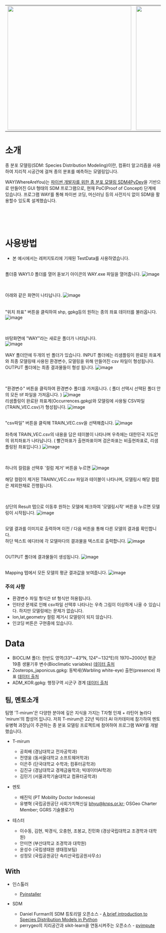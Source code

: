 
<table>
 <tr>
  <td><img src="https://user-images.githubusercontent.com/52292818/201601804-dae21bbc-1553-48a8-8e29-7466641ee204.png" width="400"></td>
  <td><img src="https://user-images.githubusercontent.com/52292818/201601828-843ccba5-8762-4ddb-8aa0-4be502ce58fb.png" width="400"></td>
</table>

# 소개
종 분포 모델링(SDM: Species Distribution Modeling)이란, 컴퓨터 알고리즘을 사용하여 지리적 시공간에 걸쳐 종의 분포를 예측하는 모델링입니다.

WAY(WhereAreYou)는 [파이썬 개발자를 위한 종 분포 모델링 SDM4PyDev](https://github.com/osgeokr/SDM4PyDev)을 기반으로 만들어진 GUI 형태의 SDM 프로그램으로, 현재 PoC(Proof of Concept) 단계에 있습니다. 
프로그램 WAY를 통해 파이썬 코딩, 머신러닝 등의 사전지식 없이 SDM을 활용할수 있도록 설계했습니다. 
<br/><br/><br/><br/><br/>

# 사용방법
* 본 예시에서는 레퍼지토리에 기재된 TestData를 사용하였습니다. <br/><br/>

폴더중 WAY1.0 폴더를 열어 돋보기 아이콘의 WAY.exe 파일을 열어줍니다.
![image](https://user-images.githubusercontent.com/95641633/208608993-57e7a6cb-80b3-4bec-a64b-289add2e8ec8.png)<br/><br/><br/>          
  
아래와 같은 화면이 나타납니다. 
![image](https://user-images.githubusercontent.com/95641633/208609156-87a39a82-f763-4915-8b40-4f3a13235d62.png)<br/><br/><br/>
"위치 좌표" 버튼을 클릭하여 shp, gpkg등의 원하는 종의 좌표 데이터를 불러옵니다.
![image](https://user-images.githubusercontent.com/95641633/208610459-f0f33603-e733-4083-8ee0-108ba9800a0b.png)<br/><br/><br/>

바탕화면에 "WAY"라는 새로운 폴더가 나타납니다.    
![image](https://user-images.githubusercontent.com/95641633/208611891-4058a46e-7aae-4496-b732-bf1b58ab2e88.png)<br/><br/>
WAY 폴더안에 두개의 빈 폴더가 있습니다.
INPUT 폴더에는 리샘플링이 완료된 좌표계와 최종 모델링때 사용된 환경변수, 모델링을 위해 만들어진 csv 파일이 형성됩니다.
OUTPUT 폴더에는 최종 결과물들이 형성 됩니다.
![image](https://user-images.githubusercontent.com/95641633/208613087-ba2d386a-c83d-445e-b133-b3e4e7015858.png)<br/><br/><br/>

"환경변수" 버튼을 클릭하여 환경변수 폴더를 가져옵니다. ( 폴더 선택시 선택된 폴더 안의 모든 tif 파일을 가져옵니다. )
![image](https://user-images.githubusercontent.com/95641633/208611253-6061dffe-bb74-4de2-92ce-e2c0afcfef73.png)<br/>
리샘플링이 완료돤 좌표계(Occurrences.gpkg)와 모델링에 사용될 CSV파일(TRAIN_VEC.csv)가 형성됩니다.
![image](https://user-images.githubusercontent.com/95641633/208615190-ff6ebae2-7feb-43af-813d-4c70e80d7d27.png)<br/><br/>

"csv파일" 버튼을 클릭해 TRAIN_VEC.csv을 선택해줍니다.
![image](https://user-images.githubusercontent.com/95641633/208614980-cd4d8af3-24dd-4828-a9c0-b3bc44624fd8.png)<br/><br/>
좌측에 TRAIN_VEC.csv의 내용을 담은 테이블이 나타나며 우측에는 대한민국 지도안의 위치좌표가 나타납니다. ( 빨간좌표가 출현좌표이며 검은좌표는 비출현좌표로, 리샘플링된 좌표입니다.)
![image](https://user-images.githubusercontent.com/95641633/208615339-434a9dcf-a5e1-4f1e-a1bc-7c584ca837da.png)<br/><br/><br/>


하나의 컬럼을 선택후 '컬럼 제거' 버튼을 누르면
![image](https://user-images.githubusercontent.com/95641633/208616161-e458078c-bcef-4baa-a0d0-d61975f733c0.png)<br/><br/>
해당 컬럼이 제거된 TRAINV_VEC.csv 파일과 테이블이 나타나며, 모델링시 해당 컬럼은 제외한채로 진행됩니다.<br/><br/><br/>

상단의 Result 탭으로 이동후 원하는 모델에 체크하여 '모델링시작' 버튼을 누르면 모델링이 시작됩니다.
![image](https://user-images.githubusercontent.com/95641633/208617532-9d931566-e2c4-4b64-8e73-5919550e374a.png)<br/><br/>

모델 결과를 이미지로 출력하며 이전 / 다음 버튼을 통해 다른 모델의 결과를 확인합니다.<br/>
하단 텍스트 에디터에 각 모델마다의 결과물을 텍스트로 출력합니다. 
![image](https://user-images.githubusercontent.com/95641633/208618539-8ecfce9a-76ce-407c-88b5-fd60df2cc30e.png)<br/><br/>

OUTPUT 폴더에 결과물들이 생성됩니다.
![image](https://user-images.githubusercontent.com/95641633/208618348-528184e7-8215-4aa5-857e-20947890b4a5.png)<br/><br/>

Mapping 탭에서 모든 모델의 평균 결과값을 보여줍니다.
![image](https://user-images.githubusercontent.com/95641633/208619471-e246b9cf-2aeb-418e-9460-881e66e31f54.png)




### 주의 사항
- 환경변수 파일 형식은 tif 형식만 허용됩니다.
- 인터넷 문제로 인해 csv파일 선택후 나타나는 우측 그림이 이상하게 나올 수 있습니다. 하지만 모델링에는 문제가 없습니다.
- lon,lat,geometry 컬럼 제거시 모델링이 되지 않습니다.
- 인코딩 버튼은 구현중에 있습니다.




# Data
- BIOCLIM 폴더: 한반도 영역(33°∼43°N, 124°∼132°E)의 1970~2000년 평균 19종 생물기후 변수(Bioclimatic variables) [데이터 출처](https://www.worldclim.org/data/bioclim.html)
- Zosterops_japonicus.gpkg: 동박새(Warbling white-eye) 출현(presence) 좌표 [데이터 출처](https://plugins.qgis.org/plugins/qgisgbifapi/)
- ADM_KOR.gpkg: 행정구역 시군구 경계 [데이터 출처](http://data.nsdi.go.kr/dataset/20180927ds0058)


## 팀, 멘토소개
팀명 'T-mirum'은 다양한 분야에 깊은 지식을 가지는 T자형 인재 + 라틴어 놀라다 'mirum'의 합성어 입니다. 저희 T-mirum은 22년 빅리더 AI 아카데미에 참가하여 멘토 유병혁 과장님이 주관하는 종 분포 모델링 프로젝트에 참여하여 프로그램 WAY를 개발했습니다. 


- T-mirum
  - 공희배 (경남대학교 전자공학과)
  - 전영웅 (동서울대학교 소프트웨어학과)
  - 이은주 (단국대학교 수학과; 컴퓨터공학과)
  - 김진규 (경남대학교 경제금융학과; 빅데이터AI학과)
  - 김민기 (서울과학기술대학교 컴퓨터공학과)

- 멘토
  - 배진익 (PT Mobility Doctor Indonesia)
  - 유병혁 (국립공원공단 사회가치혁신실 bhyu@knps.or.kr; OSGeo Charter Member; GGRS 기술블로거)
 
- 테스터
  - 이수동, 김현, 박경식, 오충현, 조봉교, 진민화 (경상국립대학교 조경학과 대학원)
  - 안미연 (부산대학교 조경학과 대학원)
  - 윤성수 (국립생태원 생태정보팀)
  - 성정모 (국립공원공단 속리산국립공원사무소)

## With
- 인스톨러
  - [Pyinstaller](https://pyinstaller.org/en/stable/#)  

- SDM
  - Daniel Furman의 SDM 튜토리얼 오픈소스 - [A brief introduction to Species Distribution Models in Python](https://daniel-furman.github.io/Python-species-distribution-modeling/)  
  - perrygeo의 지리공간과 sikit-learn을 연동시켜주는 오픈소스 - [pyimpute](https://github.com/perrygeo/pyimpute)



